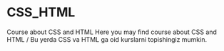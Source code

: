 # CSS_HTML
Course about CSS and HTML
Here you may find course about CSS and HTML / 
Bu yerda CSS va HTML ga oid kurslarni topishingiz mumkin.
